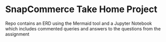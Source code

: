 # SnapCommerce Take Home Project

Repo contains an ERD using the Mermaid tool and a Jupyter Notebook which includes commented queries and answers to the questions from the assignment
